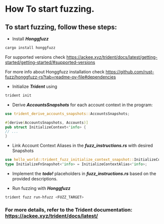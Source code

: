

# How To start fuzzing.

## To start fuzzing, follow these steps:

- Install ***Honggfuzz***

```bash
cargo install honggfuzz
```

For supported versions check https://ackee.xyz/trident/docs/latest/getting-started/getting-started/#supported-versions

For more info about Honggfuzz installation check https://github.com/rust-fuzz/honggfuzz-rs?tab=readme-ov-file#dependencies

- Initialize ***Trident*** using

```bash
trident init
```

- Derive ***AccountsSnapshots*** for each account context in the program:

```rust
use trident_derive_accounts_snapshots::AccountsSnapshots;

#[derive(AccountsSnapshots, Accounts)]
pub struct InitializeContext<'info> {
// ...
}

```

- Link Account Context Aliases in the ***fuzz_instructions.rs*** with desired Snapshots

```rust
use hello_world::trident_fuzz_initialize_context_snapshot::InitializeContextAlias;
type InitializeFnSnapshot<'info> = InitializeContextAlias<'info>;
```

- Implement the ***todo!*** placeholders in ***fuzz_instructions.rs*** based on the provided descriptions.

- Run fuzzing with ***Honggfuzz***

```bash
trident fuzz run-hfuzz <FUZZ_TARGET>
```

### For more details, refer to the Trident documentation: https://ackee.xyz/trident/docs/latest/
